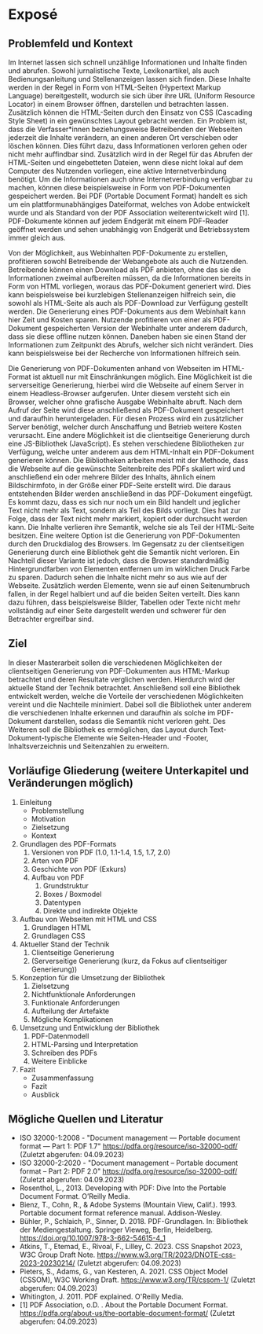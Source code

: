 # Exposé

## Problemfeld und Kontext

Im Internet lassen sich schnell unzählige Informationen und Inhalte finden und abrufen. Sowohl jurnalistische Texte, Lexikonartikel, als auch Bedienungsanleitung und Stellenanzeigen lassen sich finden. Diese Inhalte werden in der Regel in Form von HTML-Seiten (Hypertext Markup Language) bereitgestellt, wodurch sie sich über ihre URL (Uniform Resource Locator) in einem Browser öffnen, darstellen und betrachten lassen. Zusätzlich können die HTML-Seiten durch den Einsatz von CSS (Cascading Style Sheet) in ein gewünschtes Layout gebracht werden.
Ein Problem ist, dass die Verfasser\*innen beziehungsweise Betreibenden der Webseiten jederzeit die Inhalte verändern, an einen anderen Ort verschieben oder löschen können. Dies führt dazu, dass Informationen verloren gehen oder nicht mehr auffindbar sind. Zusätzlich wird in der Regel für das Abrufen der HTML-Seiten und eingebetteten Dateien, wenn diese nicht lokal auf dem Computer des Nutzenden vorliegen, eine aktive Internetverbindung benötigt.
Um die Informationen auch ohne Internetverbindung verfügbar zu machen, können diese beispielsweise in Form von PDF-Dokumenten gespeichert werden. Bei PDF (Portable Document Format) handelt es sich um ein plattformunabhängiges Dateiformat, welches von Adobe entwickelt wurde und als Standard von der PDF Association weiterentwickelt wird [1]. PDF-Dokumente können auf jedem Endgerät mit einem PDF-Reader geöffnet werden und sehen unabhängig von Endgerät und Betriebssystem immer gleich aus.

Von der Möglichkeit, aus Webinhalten PDF-Dokumente zu erstellen, profitieren sowohl Betreibende der Webangebote als auch die Nutzenden. Betreibende können einen Download als PDF anbieten, ohne das sie die Informationen zweimal aufbereiten müssen, da die Informationen bereits in Form von HTML vorliegen, woraus das PDF-Dokument generiert wird. Dies kann beispielsweise bei kurzlebigen Stellenanzeigen hilfreich sein, die sowohl als HTML-Seite als auch als PDF-Download zur Verfügung gestellt werden. Die Generierung eines PDF-Dokuments aus dem Webinhalt kann hier Zeit und Kosten sparen.
Nutzende profitieren von einer als PDF-Dokument gespeicherten Version der Webinhalte unter anderem dadurch, dass sie diese offline nutzen können. Daneben haben sie einen Stand der Informationen zum Zeitpunkt des Abrufs, welcher sich nicht verändert. Dies kann beispielsweise bei der Recherche von Informationen hilfreich sein. 

Die Generierung von PDF-Dokumenten anhand von Webseiten im HTML-Format ist aktuell nur mit Einschränkungen möglich.
Eine Möglichkeit ist die serverseitige Generierung, hierbei wird die Webseite auf einem Server in einem Headless-Browser aufgerufen. Unter diesem versteht sich ein Browser, welcher ohne grafische Ausgabe Webinhalte abruft. Nach dem Aufruf der Seite wird diese anschließend als PDF-Dokument gespeichert und daraufhin heruntergeladen. Für diesen Prozess wird ein zusätzlicher Server benötigt, welcher durch Anschaffung und Betrieb weitere Kosten verursacht. 
Eine andere Möglichkeit ist die clientseitige Generierung durch eine JS-Bibliothek (JavaScript). Es stehen verschiedene Bibliotheken zur Verfügung, welche unter anderem aus dem HTML-Inhalt ein PDF-Dokument generieren können. Die Bibliotheken arbeiten meist mit der Methode, dass die Webseite auf die gewünschte Seitenbreite des PDFs skaliert wird und anschließend ein oder mehrere Bilder des Inhalts, ähnlich einem Bildschirmfoto, in der Größe einer PDF-Seite erstellt wird. Die daraus entstehenden Bilder werden anschließend in das PDF-Dokument eingefügt. Es kommt dazu, dass es sich nur noch um ein Bild handelt und jeglicher Text nicht mehr als Text, sondern als Teil des Bilds vorliegt. Dies hat zur Folge, dass der Text nicht mehr markiert, kopiert oder durchsucht werden kann. Die Inhalte verlieren ihre Semantik, welche sie als Teil der HTML-Seite besitzen.
Eine weitere Option ist die Generierung von PDF-Dokumenten durch den Druckdialog des Browsers. Im Gegensatz zu der clientseitigen Generierung durch eine Bibliothek geht die Semantik nicht verloren. Ein Nachteil dieser Variante ist jedoch, dass die Browser standardmäßig Hintergrundfarben von Elementen entfernen um im wirklichen Druck Farbe zu sparen. Dadurch sehen die Inhalte nicht mehr so aus wie auf der Webseite. Zusätzlich werden Elemente, wenn sie auf einen Seitenumbruch fallen, in der Regel halbiert und auf die beiden Seiten verteilt. Dies kann dazu führen, dass beispielsweise Bilder, Tabellen oder Texte nicht mehr vollständig auf einer Seite dargestellt werden und schwerer für den Betrachter ergreifbar sind.

## Ziel

In dieser Masterarbeit sollen die verschiedenen Möglichkeiten der clientseitigen Generierung von PDF-Dokumenten aus HTML-Markup betrachtet und deren Resultate verglichen werden. Hierdurch wird der aktuelle Stand der Technik betrachtet. Anschließend soll eine Bibliothek entwickelt werden, welche die Vorteile der verschiedenen Möglichkeiten vereint und die Nachteile minimiert. Dabei soll die Bibliothek unter anderem die verschiedenen Inhalte erkennen und daraufhin als solche im PDF-Dokument darstellen, sodass die Semantik nicht verloren geht. Des Weiteren soll die Bibliothek es ermöglichen, das Layout durch Text-Dokument-typische Elemente wie Seiten-Header und -Footer, Inhaltsverzeichnis und Seitenzahlen zu erweitern.

## Vorläufige Gliederung (weitere Unterkapitel und Veränderungen möglich)

1. Einleitung
    * Problemstellung
    * Motivation
    * Zielsetzung
    * Kontext
2. Grundlagen des PDF-Formats
    1. Versionen von PDF (1.0, 1.1-1.4, 1.5, 1.7, 2.0)
    2. Arten von PDF
    3. Geschichte von PDF (Exkurs)
    4. Aufbau von PDF 
        1. Grundstruktur
        2. Boxes / Boxmodel
        3. Datentypen
        4. Direkte und indirekte Objekte 
3. Aufbau von Webseiten mit HTML und CSS
    1. Grundlagen HTML
    2. Grundlagen CSS
4. Aktueller Stand der Technik
    1. Clientseitige Generierung
    2. (Serverseitige Generierung (kurz, da Fokus auf clientseitiger Generierung))
5. Konzeption für die Umsetzung der Bibliothek
    1. Zielsetzung
    2. Nichtfunktionale Anforderungen
    3. Funktionale Anforderungen
    4. Aufteilung der Artefakte
    5. Mögliche Komplikationen 
5. Umsetzung und Entwicklung der Bibliothek
    1. PDF-Datenmodell
    2. HTML-Parsing und Interpretation
    3. Schreiben des PDFs
    4. Weitere Einblicke
6. Fazit 
    * Zusammenfassung
    * Fazit
    * Ausblick


## Mögliche Quellen und Literatur

- ISO 32000-1:2008 - "Document management — Portable document format — Part 1: PDF 1.7" https://pdfa.org/resource/iso-32000-pdf/ (Zuletzt abgerufen: 04.09.2023)
- ISO 32000-2:2020 - "Document management – Portable document format – Part 2: PDF 2.0" https://pdfa.org/resource/iso-32000-pdf/ (Zuletzt abgerufen: 04.09.2023)
- Rosenthol, L., 2013. Developing with PDF: Dive Into the Portable Document Format. O’Reilly Media.
- Bienz, T., Cohn, R., & Adobe Systems (Mountain View, Calif.). 1993. Portable document format reference manual. Addison-Wesley.
- Bühler, P., Schlaich, P., Sinner, D. 2018. PDF-Grundlagen. In: Bibliothek der Mediengestaltung. Springer Vieweg, Berlin, Heidelberg. https://doi.org/10.1007/978-3-662-54615-4_1 
- Atkins, T., Etemad, E., Rivoal, F., Lilley, C. 2023. CSS Snapshot 2023, W3C Group Draft Note. https://www.w3.org/TR/2023/DNOTE-css-2023-20230214/ (Zuletzt abgerufen: 04.09.2023)
- Pieters, S., Adams, G., van Kesteren, A. 2021. CSS Object Model (CSSOM), W3C Working Draft. https://www.w3.org/TR/cssom-1/ (Zuletzt abgerufen: 04.09.2023)
- Whitington, J. 2011. PDF explained.  O'Reilly Media.
- [1] PDF Association, o.D. . About the Portable Document Format. https://pdfa.org/about-us/the-portable-document-format/ (Zuletzt abgerufen: 04.09.2023)
